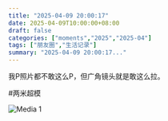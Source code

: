 ```yaml
---
title: "2025-04-09 20:00:17"
date: 2025-04-09T10:00:00+08:00
draft: false
categories: ["moments","2025","2025-04"]
tags: ["朋友圈","生活记录"]
summary: "2025-04-09 20:00:17..."
---
```


我P照片都不敢这么P，但广角镜头就是敢这么拉。

​#两米超模

![Media 1](/Moments/photos/2025-04-09/202504092000170.jpg)

